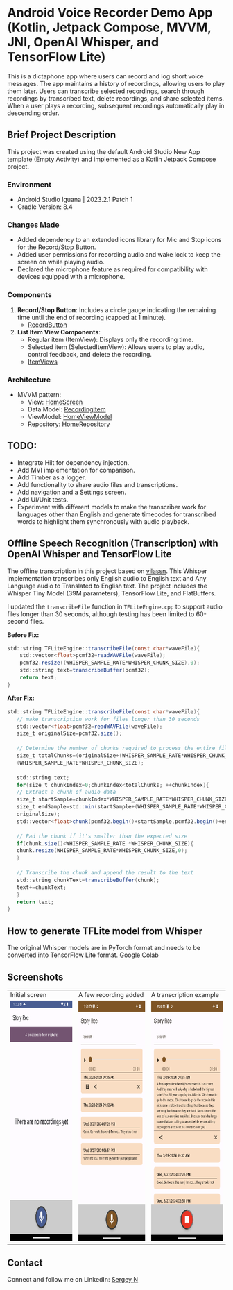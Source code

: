 # Android Voice Recorder Demo App (Kotlin, Jetpack Compose, MVVM, JNI, OpenAI Whisper, and TensorFlow Lite)

This is a dictaphone app where users can record and log short voice messages. The app maintains a
history of recordings, allowing users to play them later. Users can transcribe selected recordings,
search through recordings by transcribed text, delete recordings, and share selected items. When a
user plays a recording, subsequent recordings automatically play in descending order.

## Brief Project Description

This project was created using the default Android Studio New App template (Empty Activity) and
implemented as a Kotlin Jetpack Compose project.

### Environment

- Android Studio Iguana | 2023.2.1 Patch 1
- Gradle Version: 8.4

### Changes Made

- Added dependency to an extended icons library for Mic and Stop icons for the Record/Stop Button.
- Added user permissions for recording audio and wake lock to keep the screen on while playing
  audio.
- Declared the microphone feature as required for compatibility with devices equipped with a
  microphone.

### Components

1. **Record/Stop Button**: Includes a circle gauge indicating the remaining time until the end of
   recording (capped at 1 minute).
    - [RecordButton](https://github.com/sergenes/voice-recorder-android/blob/main/app/src/main/java/com/sergey/nes/recorder/ui/components/RecordButton.kt)
2. **List Item View Components**:
    - Regular item (ItemView): Displays only the recording time.
    - Selected item (SelectedItemView): Allows users to play audio, control feedback, and delete the
      recording.
    - [ItemViews](https://github.com/sergenes/voice-recorder-android/blob/main/app/src/main/java/com/sergey/nes/recorder/ui/components/ItemViews.kt)

### Architecture

- MVVM pattern:
  - View: [HomeScreen](https://github.com/sergenes/voice-recorder-android/blob/main/app/src/main/java/com/sergey/nes/recorder/ui/home/HomeScreen.kt)
  - Data Model: [RecordingItem](https://github.com/sergenes/voice-recorder-android/blob/main/app/src/main/java/com/sergey/nes/recorder/models/DataModels.kt)
  - ViewModel: [HomeViewModel](https://github.com/sergenes/voice-recorder-android/blob/main/app/src/main/java/com/sergey/nes/recorder/ui/home/HomeViewModel.kt)
  - Repository: [HomeRepository](https://github.com/sergenes/voice-recorder-android/blob/main/app/src/main/java/com/sergey/nes/recorder/ui/home/HomeRepository.kt)

## TODO:

- Integrate Hilt for dependency injection.
- Add MVI implementation for comparison.
- Add Timber as a logger.
- Add functionality to share audio files and transcriptions.
- Add navigation and a Settings screen.
- Add UI/Unit tests.
- Experiment with different models to make the transcriber work for languages other than English and
  generate timecodes for transcribed words to highlight them synchronously with audio playback.

## Offline Speech Recognition (Transcription) with OpenAI Whisper and TensorFlow Lite

The offline transcription in this project based
on [vilassn](https://github.com/vilassn/whisper_android). This Whisper implementation transcribes
only English audio to English text and Any Language audio to Translated to English text. The project
includes the Whisper Tiny Model (39M parameters), TensorFlow Lite, and FlatBuffers.

I updated the `transcribeFile` function in `TFLiteEngine.cpp` to support audio files longer than 30
seconds, although testing has been limited to 60-second files.

**Before Fix:**

```java
std::string TFLiteEngine::transcribeFile(const char*waveFile){
    std::vector<float>pcmf32=readWAVFile(waveFile);
    pcmf32.resize((WHISPER_SAMPLE_RATE*WHISPER_CHUNK_SIZE),0);
    std::string text=transcribeBuffer(pcmf32);
    return text;
}
```

**After Fix:**

```java
std::string TFLiteEngine::transcribeFile(const char*waveFile){
   // make transcription work for files longer than 30 seconds
   std::vector<float>pcmf32=readWAVFile(waveFile);
   size_t originalSize=pcmf32.size();

   // Determine the number of chunks required to process the entire file
   size_t totalChunks=(originalSize+(WHISPER_SAMPLE_RATE*WHISPER_CHUNK_SIZE)-1)/
   (WHISPER_SAMPLE_RATE*WHISPER_CHUNK_SIZE);

   std::string text;
   for(size_t chunkIndex=0;chunkIndex<totalChunks; ++chunkIndex){
   // Extract a chunk of audio data
   size_t startSample=chunkIndex*WHISPER_SAMPLE_RATE*WHISPER_CHUNK_SIZE;
   size_t endSample=std::min(startSample+(WHISPER_SAMPLE_RATE*WHISPER_CHUNK_SIZE),
   originalSize);
   std::vector<float>chunk(pcmf32.begin()+startSample,pcmf32.begin()+endSample);

   // Pad the chunk if it's smaller than the expected size
   if(chunk.size()<WHISPER_SAMPLE_RATE *WHISPER_CHUNK_SIZE){
   chunk.resize(WHISPER_SAMPLE_RATE*WHISPER_CHUNK_SIZE,0);
   }

   // Transcribe the chunk and append the result to the text
   std::string chunkText=transcribeBuffer(chunk);
   text+=chunkText;
   }
   return text;
}
```

## How to generate TFLite model from Whisper
The original Whisper models are in PyTorch format and needs to be converted into TensorFlow Lite format.
[Google Colab](https://colab.research.google.com/github/usefulsensors/openai-whisper/blob/main/notebooks/generate_tflite_from_whisper.ipynb)

## Screenshots

<table>
  <tr>
    <td>Initial screen</td>
     <td>A few recording added</td>
     <td>A transcription example</td>
  </tr>
  <tr>
    <td><img src="screen1.png" width=270 height=555></td>
    <td><img src="screen2.png" width=270 height=555></td>
    <td><img src="screen3.png" width=270 height=555></td>
  </tr>
 </table>

## Contact

Connect and follow me on LinkedIn: [Sergey N](https://www.linkedin.com/in/sergey-neskoromny-86662a10/)